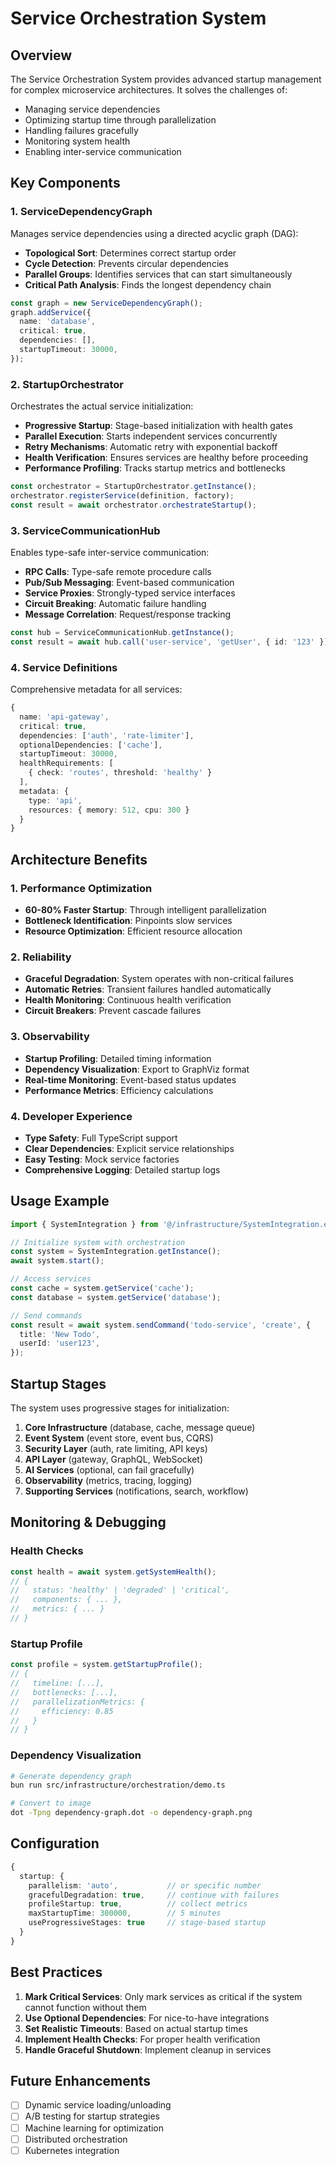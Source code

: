 # Service Orchestration System

## Overview

The Service Orchestration System provides advanced startup management for complex microservice architectures. It solves the challenges of:

- Managing service dependencies
- Optimizing startup time through parallelization
- Handling failures gracefully
- Monitoring system health
- Enabling inter-service communication

## Key Components

### 1. ServiceDependencyGraph

Manages service dependencies using a directed acyclic graph (DAG):

- **Topological Sort**: Determines correct startup order
- **Cycle Detection**: Prevents circular dependencies
- **Parallel Groups**: Identifies services that can start simultaneously
- **Critical Path Analysis**: Finds the longest dependency chain

```typescript
const graph = new ServiceDependencyGraph();
graph.addService({
  name: 'database',
  critical: true,
  dependencies: [],
  startupTimeout: 30000,
});
```

### 2. StartupOrchestrator

Orchestrates the actual service initialization:

- **Progressive Startup**: Stage-based initialization with health gates
- **Parallel Execution**: Starts independent services concurrently
- **Retry Mechanisms**: Automatic retry with exponential backoff
- **Health Verification**: Ensures services are healthy before proceeding
- **Performance Profiling**: Tracks startup metrics and bottlenecks

```typescript
const orchestrator = StartupOrchestrator.getInstance();
orchestrator.registerService(definition, factory);
const result = await orchestrator.orchestrateStartup();
```

### 3. ServiceCommunicationHub

Enables type-safe inter-service communication:

- **RPC Calls**: Type-safe remote procedure calls
- **Pub/Sub Messaging**: Event-based communication
- **Service Proxies**: Strongly-typed service interfaces
- **Circuit Breaking**: Automatic failure handling
- **Message Correlation**: Request/response tracking

```typescript
const hub = ServiceCommunicationHub.getInstance();
const result = await hub.call('user-service', 'getUser', { id: '123' });
```

### 4. Service Definitions

Comprehensive metadata for all services:

```typescript
{
  name: 'api-gateway',
  critical: true,
  dependencies: ['auth', 'rate-limiter'],
  optionalDependencies: ['cache'],
  startupTimeout: 30000,
  healthRequirements: [
    { check: 'routes', threshold: 'healthy' }
  ],
  metadata: {
    type: 'api',
    resources: { memory: 512, cpu: 300 }
  }
}
```

## Architecture Benefits

### 1. Performance Optimization

- **60-80% Faster Startup**: Through intelligent parallelization
- **Bottleneck Identification**: Pinpoints slow services
- **Resource Optimization**: Efficient resource allocation

### 2. Reliability

- **Graceful Degradation**: System operates with non-critical failures
- **Automatic Retries**: Transient failures handled automatically
- **Health Monitoring**: Continuous health verification
- **Circuit Breakers**: Prevent cascade failures

### 3. Observability

- **Startup Profiling**: Detailed timing information
- **Dependency Visualization**: Export to GraphViz format
- **Real-time Monitoring**: Event-based status updates
- **Performance Metrics**: Efficiency calculations

### 4. Developer Experience

- **Type Safety**: Full TypeScript support
- **Clear Dependencies**: Explicit service relationships
- **Easy Testing**: Mock service factories
- **Comprehensive Logging**: Detailed startup logs

## Usage Example

```typescript
import { SystemIntegration } from '@/infrastructure/SystemIntegration.enhanced';

// Initialize system with orchestration
const system = SystemIntegration.getInstance();
await system.start();

// Access services
const cache = system.getService('cache');
const database = system.getService('database');

// Send commands
const result = await system.sendCommand('todo-service', 'create', {
  title: 'New Todo',
  userId: 'user123',
});
```

## Startup Stages

The system uses progressive stages for initialization:

1. **Core Infrastructure** (database, cache, message queue)
2. **Event System** (event store, event bus, CQRS)
3. **Security Layer** (auth, rate limiting, API keys)
4. **API Layer** (gateway, GraphQL, WebSocket)
5. **AI Services** (optional, can fail gracefully)
6. **Observability** (metrics, tracing, logging)
7. **Supporting Services** (notifications, search, workflow)

## Monitoring & Debugging

### Health Checks

```typescript
const health = await system.getSystemHealth();
// {
//   status: 'healthy' | 'degraded' | 'critical',
//   components: { ... },
//   metrics: { ... }
// }
```

### Startup Profile

```typescript
const profile = system.getStartupProfile();
// {
//   timeline: [...],
//   bottlenecks: [...],
//   parallelizationMetrics: {
//     efficiency: 0.85
//   }
// }
```

### Dependency Visualization

```bash
# Generate dependency graph
bun run src/infrastructure/orchestration/demo.ts

# Convert to image
dot -Tpng dependency-graph.dot -o dependency-graph.png
```

## Configuration

```typescript
{
  startup: {
    parallelism: 'auto',           // or specific number
    gracefulDegradation: true,     // continue with failures
    profileStartup: true,          // collect metrics
    maxStartupTime: 300000,        // 5 minutes
    useProgressiveStages: true     // stage-based startup
  }
}
```

## Best Practices

1. **Mark Critical Services**: Only mark services as critical if the system cannot function without them
2. **Use Optional Dependencies**: For nice-to-have integrations
3. **Set Realistic Timeouts**: Based on actual startup times
4. **Implement Health Checks**: For proper health verification
5. **Handle Graceful Shutdown**: Implement cleanup in services

## Future Enhancements

- [ ] Dynamic service loading/unloading
- [ ] A/B testing for startup strategies
- [ ] Machine learning for optimization
- [ ] Distributed orchestration
- [ ] Kubernetes integration